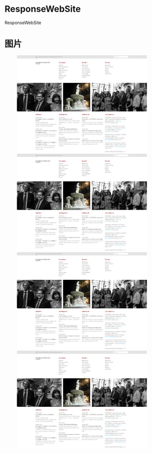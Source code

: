 # ResponseWebSite
ResponseWebSite

# 图片

<figure>
    <img src="/images/aba.desktop.thumb.jpg">
    <img src="/images/aba.desktop.thumb.jpg">
    <img src="/images/aba.desktop.thumb.jpg">
    <img src="/images/aba.desktop.thumb.jpg">
</figure>
